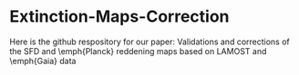 # Extinction-Maps-Correction

Here is the github respository for our paper: Validations and corrections of the SFD and \emph{Planck} reddening maps based on LAMOST and \emph{Gaia} data
